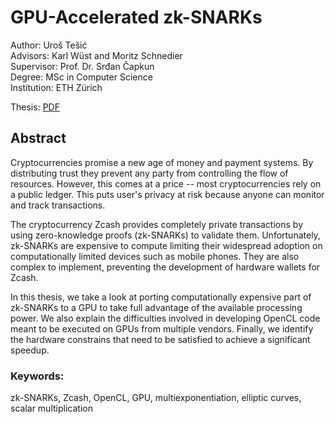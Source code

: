 # GPU-Accelerated zk-SNARKs

Author: Uroš Tešić\
Advisors: Karl Wüst and Moritz Schnedier\
Supervisor: Prof. Dr. Srđan Čapkun\
Degree: MSc in Computer Science\
Institution: ETH Zürich

Thesis: [PDF](https://github.com/UrosTesic/zcash-gpu-thesis/blob/299015c063bc2af757e52127605000dd743ef602/tex/main.pdf)

## Abstract

Cryptocurrencies promise a new age of money and payment systems. By distributing trust they prevent any party from controlling the flow of resources. However, this comes at a price -- most cryptocurrencies rely on a public ledger. This puts user's privacy at risk because anyone can monitor and track transactions.

The cryptocurrency Zcash provides completely private transactions by using zero-knowledge proofs (zk-SNARKs) to validate them. Unfortunately, zk-SNARKs are expensive to compute limiting their widespread adoption on computationally limited devices such as mobile phones. They are also complex to implement, preventing the development of hardware wallets for Zcash.

In this thesis, we take a look at porting computationally expensive part of zk-SNARKs to a GPU to take full advantage of the available processing power. We also explain the difficulties involved in developing OpenCL code meant to be executed on GPUs from multiple vendors. Finally, we identify the hardware constrains that need to be satisfied to achieve a significant speedup.

### Keywords:
zk-SNARKs, Zcash, OpenCL, GPU, multiexponentiation, elliptic curves, scalar multiplication
